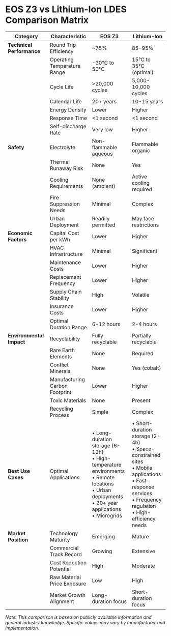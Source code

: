 # EOS Z3 vs Lithium-Ion LDES Comparison Matrix

| Category | Characteristic | EOS Z3 | Lithium-Ion |
|----------|---------------|---------|-------------|
| **Technical Performance** | Round Trip Efficiency | ~75% | 85-95% |
|  | Operating Temperature Range | -30°C to 50°C | 15°C to 35°C (optimal) |
|  | Cycle Life | >20,000 cycles | 5,000-10,000 cycles |
|  | Calendar Life | 20+ years | 10-15 years |
|  | Energy Density | Lower | Higher |
|  | Response Time | <1 second | <1 second |
|  | Self-discharge Rate | Very low | Higher |
| **Safety** | Electrolyte | Non-flammable aqueous | Flammable organic |
|  | Thermal Runaway Risk | None | Yes |
|  | Cooling Requirements | None (ambient) | Active cooling required |
|  | Fire Suppression Needs | Minimal | Complex |
|  | Urban Deployment | Readily permitted | May face restrictions |
| **Economic Factors** | Capital Cost per kWh | Lower | Higher |
|  | HVAC Infrastructure | Minimal | Significant |
|  | Maintenance Costs | Lower | Higher |
|  | Replacement Frequency | Lower | Higher |
|  | Supply Chain Stability | High | Volatile |
|  | Insurance Costs | Lower | Higher |
|  | Optimal Duration Range | 6-12 hours | 2-4 hours |
| **Environmental Impact** | Recyclability | Fully recyclable | Partially recyclable |
|  | Rare Earth Elements | None | Required |
|  | Conflict Minerals | None | Yes (cobalt) |
|  | Manufacturing Carbon Footprint | Lower | Higher |
|  | Toxic Materials | None | Present |
|  | Recycling Process | Simple | Complex |
| **Best Use Cases** | Optimal Applications | • Long-duration storage (6-12h)<br>• High-temperature environments<br>• Remote locations<br>• Urban deployments<br>• 20+ year applications<br>• Microgrids | • Short-duration storage (2-4h)<br>• Space-constrained sites<br>• Mobile applications<br>• Fast-response services<br>• Frequency regulation<br>• High-efficiency needs |
| **Market Position** | Technology Maturity | Emerging | Mature |
|  | Commercial Track Record | Growing | Extensive |
|  | Cost Reduction Potential | High | Moderate |
|  | Raw Material Price Exposure | Low | High |
|  | Market Growth Alignment | Long-duration focus | Short-duration focus |

*Note: This comparison is based on publicly available information and general industry knowledge. Specific values may vary by manufacturer and implementation.*